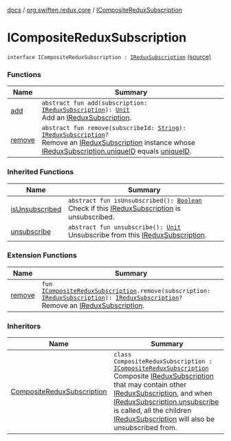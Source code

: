 [docs](../../index.md) / [org.swiften.redux.core](../index.md) / [ICompositeReduxSubscription](./index.md)

# ICompositeReduxSubscription

`interface ICompositeReduxSubscription : `[`IReduxSubscription`](../-i-redux-subscription/index.md) [(source)](https://github.com/protoman92/KotlinRedux/tree/master/common/common-core/src/main/kotlin/org/swiften/redux/core/Subscription.kt#L28)

### Functions

| Name | Summary |
|---|---|
| [add](add.md) | `abstract fun add(subscription: `[`IReduxSubscription`](../-i-redux-subscription/index.md)`): `[`Unit`](https://kotlinlang.org/api/latest/jvm/stdlib/kotlin/-unit/index.html)<br>Add an [IReduxSubscription](../-i-redux-subscription/index.md). |
| [remove](remove.md) | `abstract fun remove(subscribeId: `[`String`](https://kotlinlang.org/api/latest/jvm/stdlib/kotlin/-string/index.html)`): `[`IReduxSubscription`](../-i-redux-subscription/index.md)`?`<br>Remove an [IReduxSubscription](../-i-redux-subscription/index.md) instance whose [IReduxSubscription.uniqueID](../-i-unique-i-d-provider/unique-i-d.md) equals [uniqueID](#). |

### Inherited Functions

| Name | Summary |
|---|---|
| [isUnsubscribed](../-i-redux-subscription/is-unsubscribed.md) | `abstract fun isUnsubscribed(): `[`Boolean`](https://kotlinlang.org/api/latest/jvm/stdlib/kotlin/-boolean/index.html)<br>Check if this [IReduxSubscription](../-i-redux-subscription/index.md) is unsubscribed. |
| [unsubscribe](../-i-redux-subscription/unsubscribe.md) | `abstract fun unsubscribe(): `[`Unit`](https://kotlinlang.org/api/latest/jvm/stdlib/kotlin/-unit/index.html)<br>Unsubscribe from this [IReduxSubscription](../-i-redux-subscription/index.md). |

### Extension Functions

| Name | Summary |
|---|---|
| [remove](../remove.md) | `fun `[`ICompositeReduxSubscription`](./index.md)`.remove(subscription: `[`IReduxSubscription`](../-i-redux-subscription/index.md)`): `[`IReduxSubscription`](../-i-redux-subscription/index.md)`?`<br>Remove an [IReduxSubscription](../-i-redux-subscription/index.md). |

### Inheritors

| Name | Summary |
|---|---|
| [CompositeReduxSubscription](../-composite-redux-subscription/index.md) | `class CompositeReduxSubscription : `[`ICompositeReduxSubscription`](./index.md)<br>Composite [IReduxSubscription](../-i-redux-subscription/index.md) that may contain other [IReduxSubscription](../-i-redux-subscription/index.md), and when [IReduxSubscription.unsubscribe](../-i-redux-subscription/unsubscribe.md) is called, all the children [IReduxSubscription](../-i-redux-subscription/index.md) will also be unsubscribed from. |
